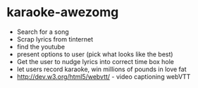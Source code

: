 karaoke-awezomg
===============

- Search for a song
- Scrap lyrics from tinternet
- find the youtube
- present options to user (pick what looks like the best)
- Get the user to nudge lyrics into correct time box hole
- let users record karaoke, win millions of pounds in love fat
- http://dev.w3.org/html5/webvtt/ - video captioning webVTT

